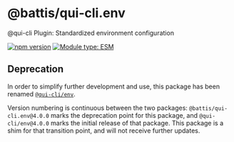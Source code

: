 # @battis/qui-cli.env

@qui-cli Plugin: Standardized environment configuration

[![npm version](https://badge.fury.io/js/@battis%2Fqui-cli.env.svg)](https://npmjs.com/package/@battis/qui-cli.env)
[![Module type: ESM](https://img.shields.io/badge/module%20type-esm-brightgreen)](https://nodejs.org/api/esm.html)

## Deprecation

In order to simplify further development and use, this package has been renamed [`@qui-cli/env`](https://npmjs.com/package/@qui-cli/env).

Version numbering is continuous between the two packages: `@battis/qui-cli.env@4.0.0` marks the deprecation point for this package, and `@qui-cli/env@4.0.0` marks the initial release of that package. This package is a shim for that transition point, and will not receive further updates.
